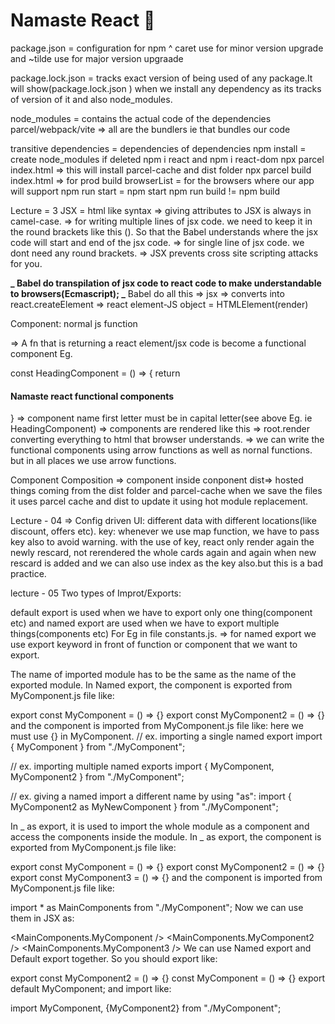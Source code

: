 # Namaste React 🚀

package.json = configuration for npm
^ caret use for minor version upgrade and ~tilde use for major version upgraade

package.lock.json = tracks exact version of being used of any package.It will show(package.lock.json ) when we install any dependency as its tracks of version of it and also node_modules.

node_modules = contains the actual code of the dependencies
parcel/webpack/vite => all are the bundlers ie that bundles our code

transitive dependencies = dependencies of dependencies
npm install = create node_modules if deleted
npm i react and npm i react-dom
npx parcel index.html => this will install parcel-cache and dist folder
npx parcel build index.html => for prod build
browserList = for the browsers where our app will support
npm run start = npm start
npm run build != npm build

Lecture = 3
JSX = html like syntax
=> giving attributes to JSX is always in camel-case.
=> for writing multiple lines of jsx code. we need to keep it in the round brackets like this (). So that the Babel understands where the jsx code will start and end of the jsx code.
=> for single line of jsx code. we dont need any round brackets.
=> JSX prevents cross site scripting attacks for you.

**_ Babel do transpilation of jsx code to react code to make understandable to browsers(Ecmascript);
_** Babel do all this => jsx => converts into react.createElement => react element-JS object = HTMLElement(render)

Component: normal js function

=> A fn that is returning a react element/jsx code is become a functional component Eg.

const HeadingComponent = () => {
return <h4>Namaste react functional components</h4>
}
=> component name first letter must be in capital letter(see above Eg. ie HeadingComponent)
=> components are rendered like this <HeadingComponent/>
=> root.render converting everything to html that browser understands.
=> we can write the functional components using arrow functions as well as nornal functions. but in all places we use arrow functions.

Component Composition => component inside conponent
dist=> hosted things coming from the dist folder and parcel-cache when we save the files it uses parcel cache and dist to update it using hot module replacement.

Lecture - 04
=> Config driven UI: different data with different locations(like discount, offers etc).
key: whenever we use map function, we have to pass key also to avoid warning. with the use of key, react only render again the newly rescard, not rerendered the whole cards again and again when new rescard is added and we can also use index as the key also.but this is a bad practice.

lecture - 05
Two types of Improt/Exports:

default export is used when we have to export only one thing(component etc) and named export are used when we have to export multiple things(components etc) For Eg in file constants.js.
=> for named export we use export keyword in front of function or component that we want to export.

The name of imported module has to be the same as the name of the exported module. In Named export, the component is exported from MyComponent.js file like:

export const MyComponent = () => {}
export const MyComponent2 = () => {}
and the component is imported from MyComponent.js file like: here we must use {} in MyComponent.
// ex. importing a single named export
import { MyComponent } from "./MyComponent";

// ex. importing multiple named exports
import { MyComponent, MyComponent2 } from "./MyComponent";

// ex. giving a named import a different name by using "as":
import { MyComponent2 as MyNewComponent } from "./MyComponent";

In _ as export, it is used to import the whole module as a component and access the components inside the module. In _ as export, the component is exported from MyComponent.js file like:

export const MyComponent = () => {}
export const MyComponent2 = () => {}
export const MyComponent3 = () => {}
and the component is imported from MyComponent.js file like:

import \* as MainComponents from "./MyComponent";
Now we can use them in JSX as:

<MainComponents.MyComponent />
<MainComponents.MyComponent2 />
<MainComponents.MyComponent3 />
We can use Named export and Default export together. So you should export like:

export const MyComponent2 = () => {}
const MyComponent = () => {}
export default MyComponent;
and import like:

import MyComponent, {MyComponent2} from "./MyComponent";
